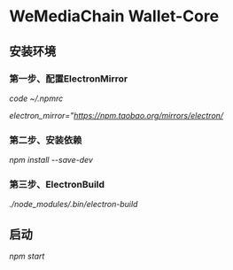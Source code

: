 # WeMediaChain Wallet-Core

## 安装环境
### 第一步、配置ElectronMirror
*code ~/.npmrc*

*electron_mirror="https://npm.taobao.org/mirrors/electron/*

### 第二步、安装依赖
*npm install --save-dev*

### 第三步、ElectronBuild
*./node_modules/.bin/electron-build*


## 启动
*npm start*



